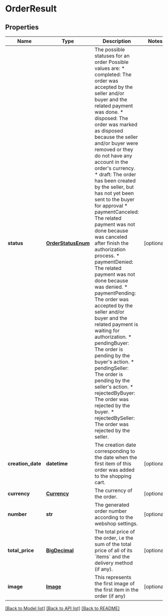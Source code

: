 # OrderResult

## Properties
Name | Type | Description | Notes
------------ | ------------- | ------------- | -------------
**status** | [**OrderStatusEnum**](OrderStatusEnum.md) | The possible statuses for an order Possible values are: * completed: The order was accepted by the seller and/or buyer and the related payment was done. * disposed: The order was marked as disposed because the seller and/or buyer were removed or they do not have any account in the order&#39;s currency. * draft: The order has been created by the seller, but has not yet been sent to the buyer for approval * paymentCanceled: The related payment was not done because was canceled after finish the authorization process. * paymentDenied: The related payment was not done because was denied. * paymentPending: The order was accepted by the seller and/or buyer and the related payment is waiting for authorization. * pendingBuyer: The order is pending by the buyer&#39;s action. * pendingSeller: The order is pending by the seller&#39;s action. * rejectedByBuyer: The order was rejected by the buyer. * rejectedBySeller: The order was rejected by the seller.  | [optional] 
**creation_date** | **datetime** | The creation date corresponding to the date when the first item of  this order was added to the shopping cart.  | [optional] 
**currency** | [**Currency**](Currency.md) | The currency of the order. | [optional] 
**number** | **str** | The generated order number according to the webshop settings. | [optional] 
**total_price** | [**BigDecimal**](BigDecimal.md) | The total price of the order, i.e the sum of the total price of all  of its &#x60;items&#x60; and the delivery method (if any).  | [optional] 
**image** | [**Image**](Image.md) | This represents the first image of the first item in the  order (if any)  | [optional] 

[[Back to Model list]](../README.md#documentation-for-models) [[Back to API list]](../README.md#documentation-for-api-endpoints) [[Back to README]](../README.md)


